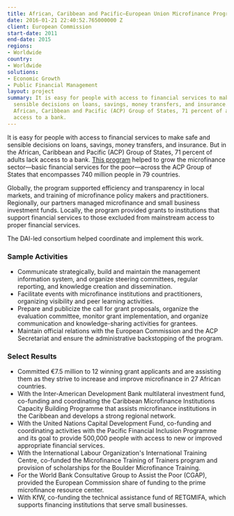 ```yaml
---
title: African, Caribbean and Pacific–European Union Microfinance Programme
date: 2016-01-21 22:40:52.765000000 Z
client: European Commission
start-date: 2011
end-date: 2015
regions:
- Worldwide
country:
- Worldwide
solutions:
- Economic Growth
- Public Financial Management
layout: project
summary: It is easy for people with access to financial services to make safe and
  sensible decisions on loans, savings, money transfers, and insurance. But in the
  African, Caribbean and Pacific (ACP) Group of States, 71 percent of adults lack
  access to a bank.
---
```


It is easy for people with access to financial services to make safe and sensible decisions on loans, savings, money transfers, and insurance. But in the African, Caribbean and Pacific (ACP) Group of States, 71 percent of adults lack access to a bank. [This program][1] helped to grow the microfinance sector—basic financial services for the poor—across the ACP Group of States that encompasses 740 million people in 79 countries.

Globally, the program supported efficiency and transparency in local markets, and training of microfinance policy makers and practitioners. Regionally, our partners managed microfinance and small business investment funds. Locally, the program provided grants to institutions that support financial services to those excluded from mainstream access to proper financial services.

The DAI-led consortium helped coordinate and implement this work.

###  Sample Activities

* Communicate strategically, build and maintain the management information system, and organize steering committees, regular reporting, and knowledge creation and dissemination.
* Facilitate events with microfinance institutions and practitioners, organizing visibility and peer learning activities.
* Prepare and publicize the call for grant proposals, organize the evaluation committee, monitor grant implementation, and organize communication and knowledge-sharing activities for grantees.
* Maintain official relations with the European Commission and the ACP Secretariat and ensure the administrative backstopping of the program.

###  Select Results

* Committed €7.5 million to 12 winning grant applicants and are assisting them as they strive to increase and improve microfinance in 27 African countries.
* With the Inter-American Development Bank multilateral investment fund, co-funding and coordinating the Caribbean Microfinance Institutions Capacity Building Programme that assists microfinance institutions in the Caribbean and develops a strong regional network.
* With the United Nations Capital Development Fund, co-funding and coordinating activities with the Pacific Financial Inclusion Programme and its goal to provide 500,000 people with access to new or improved appropriate financial services.
* With the International Labour Organization's International Training Centre, co-funded the Microfinance Training of Trainers program and provision of scholarships for the Boulder Microfinance Training.
* For the World Bank Consultative Group to Assist the Poor (CGAP), provided the European Commission share of funding to the prime microfinance resource center.
* With KfW, co-funding the technical assistance fund of RETGMIFA, which supports financing institutions that serve small businesses.

[1]: http://www.acpeumicrofinance.org/
